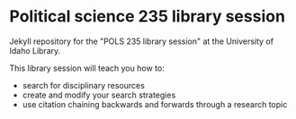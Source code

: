 # Political science 235 library session

Jekyll repository for the "POLS 235 library session" at the University of Idaho Library.

<link to repository>

This library session will teach you how to:
- search for disciplinary resources
- create and modify your search strategies
- use citation chaining backwards and forwards through a research topic
